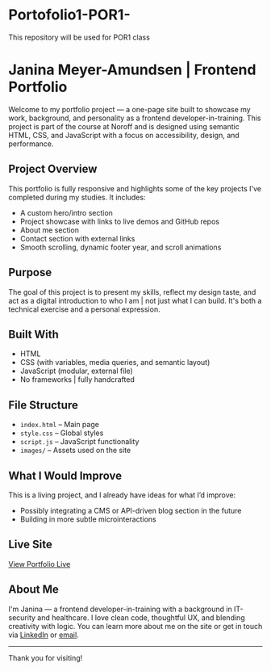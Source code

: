 # Portofolio1-POR1-
This repository will be used for POR1 class

# Janina Meyer-Amundsen | Frontend Portfolio

Welcome to my portfolio project — a one-page site built to showcase my work, background, and personality as a frontend developer-in-training. This project is part of the course at Noroff and is designed using semantic HTML, CSS, and JavaScript with a focus on accessibility, design, and performance.

## Project Overview

This portfolio is fully responsive and highlights some of the key projects I've completed during my studies. It includes:
- A custom hero/intro section
- Project showcase with links to live demos and GitHub repos
- About me section
- Contact section with external links
- Smooth scrolling, dynamic footer year, and scroll animations

## Purpose

The goal of this project is to present my skills, reflect my design taste, and act as a digital introduction to who I am | not just what I can build. It's both a technical exercise and a personal expression.

##  Built With

- HTML
- CSS (with variables, media queries, and semantic layout)
- JavaScript (modular, external file)
- No frameworks | fully handcrafted 

## File Structure

- `index.html` – Main page
- `style.css` – Global styles
- `script.js` – JavaScript functionality
- `images/` – Assets used on the site

## What I Would Improve

This is a living project, and I already have ideas for what I’d improve:
- Possibly integrating a CMS or API-driven blog section in the future
- Building in more subtle microinteractions

## Live Site

[ View Portfolio Live](https://benevolent-piroshki-c89b81.netlify.app)

## About Me

I'm Janina — a frontend developer-in-training with a background in IT-security and healthcare. I love clean code, thoughtful UX, and blending creativity with logic. You can learn more about me on the site or get in touch via [LinkedIn](https://www.linkedin.com/in/janina-meyer-amundsen-07547b2b6/) or [email](mailto:janina_mey@hotmail.com).

---

Thank you for visiting!
